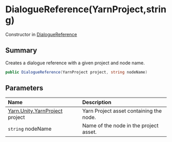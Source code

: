 # DialogueReference(YarnProject,string)

Constructor in [DialogueReference](api/csharp/yarn.unity.dialoguereference.md)

## Summary


Creates a dialogue reference with a given project and node name.


```csharp
public DialogueReference(YarnProject project, string nodeName)
```

## Parameters

|Name|Description|
|:---|:---|
|[Yarn.Unity.YarnProject](api/csharp/yarn.unity.yarnproject.md) project|Yarn Project asset containing the node.|
|`string` nodeName|Name of the node in the project asset.|

